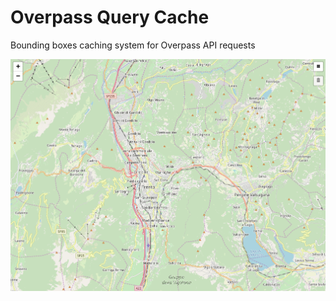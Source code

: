 # Overpass Query Cache

Bounding boxes caching system for Overpass API requests

![test page](test/test.gif)